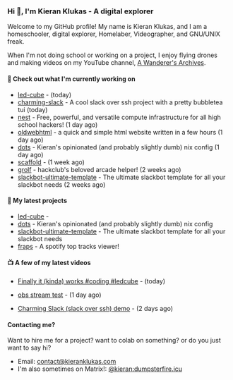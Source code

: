 ### Hi 👋, I'm Kieran Klukas - A digital explorer 

Welcome to my GitHub profile! My name is Kieran Klukas, and I am a homeschooler, digital explorer, Homelaber, Videographer, and GNU/UNIX freak.

When I'm not doing school or working on a project, I enjoy flying drones and making videos on my YouTube channel, [A Wanderer's Archives](https://youtube.com/@wanderer.archives).

#### 👷 Check out what I'm currently working on

- [led-cube](https://github.com/kcoderhtml/led-cube) -  (today)
- [charming-slack](https://github.com/kcoderhtml/charming-slack) - A cool slack over ssh project with a pretty bubbletea tui (today)
- [nest](https://github.com/hackclub/nest) - Free, powerful, and versatile compute infrastructure for all high school hackers! (1 day ago)
- [oldwebhtml](https://github.com/kcoderhtml/oldwebhtml) - a quick and simple html website written in a few hours (1 day ago)
- [dots](https://github.com/kcoderhtml/dots) - Kieran's opinionated (and probably slightly dumb) nix config (1 day ago)
- [scaffold](https://github.com/kcoderhtml/scaffold) -  (1 week ago)
- [grolf](https://github.com/kcoderhtml/grolf) - hackclub's beloved arcade helper! (2 weeks ago)
- [slackbot-ultimate-template](https://github.com/kcoderhtml/slackbot-ultimate-template) - The ultimate slackbot template for all your slackbot needs (2 weeks ago)

#### 🌱 My latest projects

- [led-cube](https://github.com/kcoderhtml/led-cube) - 
- [dots](https://github.com/kcoderhtml/dots) - Kieran's opinionated (and probably slightly dumb) nix config
- [slackbot-ultimate-template](https://github.com/kcoderhtml/slackbot-ultimate-template) - The ultimate slackbot template for all your slackbot needs
- [fraps](https://github.com/kcoderhtml/fraps) - A spotify top tracks viewer!

#### 📺 A few of my latest videos

- [Finally it (kinda) works #coding #ledcube](https://www.youtube.com/watch?v=Mfk6LF0zwZg) - (today)

- [obs stream test](https://www.youtube.com/watch?v=zJZ2PaQFEDw) - (1 day ago)

- [Charming Slack (slack over ssh) demo](https://www.youtube.com/watch?v=A8s2hTrSAds) - (2 days ago)



#### Contacting me?

Want to hire me for a project? want to colab on something? or do you just want to say hi?

- Email: [contact@kieranklukas.com](mailto:contact@kieranklukas.com)
- I'm also sometimes on Matrix!: [@kieran:dumpsterfire.icu](https://matrix.to/#/@kieran.matrix.dumpsterfire.icu)